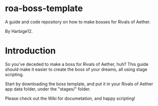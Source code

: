# roa-boss-template
A guide and code repository on how to make bosses for Rivals of Aether.

By Harbige12.

# Introduction
So you've deceded to make a boss for Rivals of Aether, huh? This guide should make it easier to create the boss of your dreams, all using stage scripting.

Start by downloading the boss template, and put it in your Rivals of Aether app data folder, under the "stages/" folder.

Please check out the Wiki for documetation, and happy scripting!

